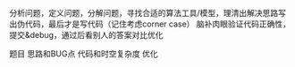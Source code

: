 分析问题，定义问题，分解问题，寻找合适的算法工具/模型，理清出解决思路写出伪代码，最后才是写代码（记住考虑corner case）
脑补肉眼验证代码正确性，提交&debug，通过后看别人的答案对比优化

题目
思路和BUG点
代码和时空复杂度
优化
